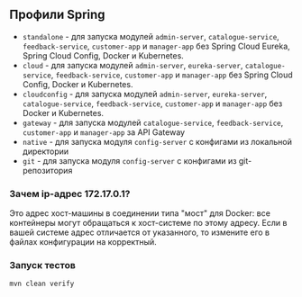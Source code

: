 ## Профили Spring

- `standalone` - для запуска модулей `admin-server`, `catalogue-service`, `feedback-service`, `customer-app` и `manager-app` без Spring Cloud Eureka, Spring Cloud Config, Docker и Kubernetes.
- `cloud` - для запуска модулей `admin-server`, `eureka-server`, `catalogue-service`, `feedback-service`, `customer-app` и `manager-app` без Spring Cloud Config, Docker и Kubernetes.
- `cloudconfig` - для запуска модулей `admin-server`, `eureka-server`, `catalogue-service`, `feedback-service`, `customer-app` и `manager-app` без Docker и Kubernetes.
- `gateway` - для запуска модулей `catalogue-service`, `feedback-service`, `customer-app` и `manager-app` за API Gateway
- `native` - для запуска модуля `config-server` с конфигами из локальной директории
- `git` - для запуска модуля `config-server` с конфигами из git-репозитория

### Зачем ip-адрес 172.17.0.1?

Это адрес хост-машины в соединении типа "мост" для Docker: все контейнеры могут обращаться к хост-системе по этому адресу. Если в вашей системе адрес отличается от указанного, то измените его в файлах конфигурации на корректный.

### Запуск тестов

```
mvn clean verify
```

